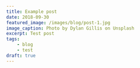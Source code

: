 ```yaml
---
title: Example post
date: 2018-09-30
featured_image: /images/blog/post-1.jpg
image_caption: Photo by Dylan Gillis on Unsplash
excerpt: Test post
tags:
    - blog
    - test
draft: true
---
```

